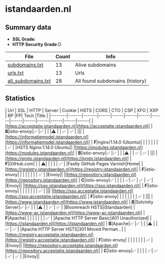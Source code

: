 

# istandaarden.nl
## Summary data


 - **SSL Grade**:
 - **HTTP Security Grade**:D


| File       | Count | Info |
|------------|-------|------|
|[subdomains.txt](/data/istandaarden.nl/subdomains.txt)|13|Alive subdomains|
|[urls.txt](/data/istandaarden.nl/urls.txt)|13|Urls|
|[all_subdomains.txt](/data/istandaarden.nl/all_subdomains.txt)|28|All found subdomains (history)|


## Statistics


| Url | SSL | HTTP | Server | Cookie | HSTS | CORS | CTO | CSP | XFO | XXP | RP |FP| Tech |Title |
|--------|-------|-------|------|------|------|------|------|------|------|------|------|------|------|
|[https://acceptatie.istandaarden.nl](https://acceptatie.istandaarden.nl)| | **B**|istio-envoy|:white_check_mark: |:white_check_mark: | | |:warning: | | :white_check_mark: | :white_check_mark: | |||
|[https://informatiemodel.istandaarden.nl](https://informatiemodel.istandaarden.nl)| | **F**|nginx/1.14.0 (Ubuntu)| | | | | | | | :white_check_mark: | |HSTS Nginx:1.14.0 Ubuntu||
|[https://modules.istandaarden.nl](https://modules.istandaarden.nl)| | **B**|istio-envoy|:white_check_mark: |:white_check_mark: | | |:warning: | | :white_check_mark: | :white_check_mark: | |||
|[https://proto.istandaarden.nl](https://proto.istandaarden.nl)| | **F**|GitHub.com| | | :warning:| | | | | :white_check_mark: | |Fastly GitHub Pages Varnish|Home|
|[https://registry.istandaarden.nl](https://registry.istandaarden.nl)| | **F**|istio-envoy| | | | | | | | :white_check_mark: | |Envoy||
|[https://repository.istandaarden.nl](https://repository.istandaarden.nl)| | **C**|istio-envoy|:white_check_mark: | | | | :white_check_mark:| :white_check_mark: | :white_check_mark: | :white_check_mark: | |Envoy||
|[https://sso.istandaarden.nl](https://sso.istandaarden.nl)| | **F**|istio-envoy| | | | | | | | :white_check_mark: | |||
|[https://sso.acceptatie.istandaarden.nl](https://sso.acceptatie.istandaarden.nl)| | **F**|istio-envoy| | | | | | | | :white_check_mark: | |||
|[https://www.istandaarden.nl](https://www.istandaarden.nl)| | **B**|Solvinity Server|:white_check_mark: |:white_check_mark: | | |:warning: | | :white_check_mark: | :white_check_mark: | |Bloomreach HSTS|iStandaarden|
|[https://www-ac.istandaarden.nl](https://www-ac.istandaarden.nl)| | **F**|Apache| | | | | | | | :white_check_mark: | |Apache HTTP Server Basic|401 Unauthorized|
|[https://istandaarden.nl](https://istandaarden.nl)| | **B**|Apache|:white_check_mark: |:white_check_mark: | | |:warning: | | :white_check_mark: | :white_check_mark: | |Apache HTTP Server HSTS|301 Moved Perman...|
|[https://registry.acceptatie.istandaarden.nl](https://registry.acceptatie.istandaarden.nl)| | **F**|istio-envoy| | | | | | | | :white_check_mark: | |Envoy||
|[https://repository.acceptatie.istandaarden.nl](https://repository.acceptatie.istandaarden.nl)| | **C**|istio-envoy|:white_check_mark: | | | | :white_check_mark:| :white_check_mark: | :white_check_mark: | :white_check_mark: | |Envoy||